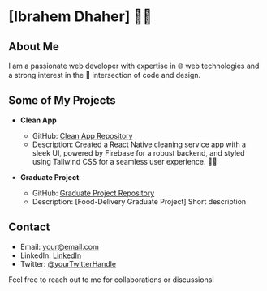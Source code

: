 # [Ibrahem Dhaher] 👩‍💻


## About Me
I am a passionate web developer with expertise in 🌐 web technologies and a strong interest in the 🌈 intersection of code and design.

## Some of My Projects

- **Clean App**
  - GitHub: [Clean App Repository](https://github.com/Ibrahemdh7/CleanApp)
  - Description: Created a React Native cleaning service app with a sleek UI, powered by Firebase for a robust backend, and styled using Tailwind CSS for a seamless user experience. 🧹✨

- **Graduate Project**
  - GitHub: [Graduate Project Repository](https://github.com/Ibrahemdh7/Gradeuate-Project)
  - Description: [Food-Delivery Graduate Project] Short description

## Contact
- Email: [your@email.com](mailto:your@email.com)
- LinkedIn: [LinkedIn](https://www.linkedin.com/in/yourusername/)
- Twitter: [@yourTwitterHandle](https://twitter.com/yourTwitterHandle)

Feel free to reach out to me for collaborations or discussions!

